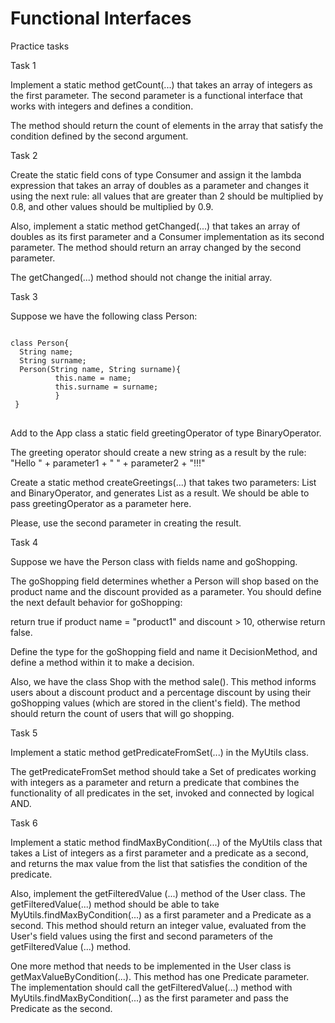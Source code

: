 # Functional Interfaces
Practice tasks

Task 1

Implement a static method getCount(...) that takes an array of integers as the first parameter. The second parameter is a functional interface that works with integers and defines a condition.

The method should return the count of elements in the array that satisfy the condition defined by the second argument.


Task 2

Create the static field cons of type Consumer and assign it the lambda expression that takes an array of doubles as a parameter and changes it using the next rule: all values that are greater than 2 should be multiplied by 0.8, and other values should be multiplied by 0.9.

Also, implement a static method getChanged(...) that takes an array of doubles as its first parameter and a Consumer implementation as its second parameter. The method should return an array changed by the second parameter.

The getChanged(...) method should not change the initial array.


Task 3 


Suppose we have the following class Person:
<pre>
<code>
class Person{    
  String name;    
  String surname;     
  Person(String name, String surname){ 
          this.name = name;       
          this.surname = surname;   
          }
 }
</code>
</pre>
Add to the App class a static field greetingOperator of type BinaryOperator. 

The greeting operator should create a new string as a result by the rule: "Hello " + parameter1 + " " + parameter2 + "!!!"

Create a static method createGreetings(...) that takes two parameters: List<Person> and BinaryOperator, and generates List<String> as a result. We should be able to pass greetingOperator as a parameter here.

Please, use the second parameter in creating the result.
  
  
Task 4

  
Suppose we have the Person class with fields name and goShopping.

The goShopping field determines whether a Person will shop based on the product name and the discount provided as a parameter. You should define the next default behavior for goShopping:

return true if product name = "product1"  and discount > 10, otherwise return false.

Define the type for the goShopping field and name it DecisionMethod, and define a method within it to make a decision.

Also, we have the class Shop with the method sale(). This method informs users about a discount product and a percentage discount by using their goShopping values (which are stored in the client's field). The method should return the count of users that will go shopping.
  
  
Task 5
  
Implement a static method getPredicateFromSet(...) in the MyUtils class.

The getPredicateFromSet method should take a Set of predicates working with integers as a parameter and return a predicate that combines the functionality of all predicates in the set, invoked and connected by logical AND.
  
  
Task 6
  
  
  
Implement a static method findMaxByCondition(...) of the MyUtils class that takes a List of integers as a first parameter and a predicate as a second, and returns the max value from the list that satisfies the condition of the predicate.

Also, implement the getFilteredValue (...) method of the User class. The getFilteredValue(...) method should be able to take MyUtils.findMaxByCondition(...) as a first parameter and a Predicate as a second. This method should return an integer value, evaluated from the User's field values using the first and second parameters of the getFilteredValue (...) method.

One more method that needs to be implemented in the User class is getMaxValueByCondition(...). This method has one Predicate parameter. The implementation should call the getFilteredValue(...) method with MyUtils.findMaxByCondition(...) as the first parameter and pass the Predicate as the second.
